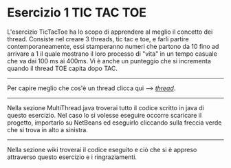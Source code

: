 <h1> Esercizio 1 TIC TAC TOE</h1>
<p> L'esercizio TicTacToe ha lo scopo di apprendere al meglio il concetto dei thread. 
Consiste nel creare 3 threads, tic tac e toe, e farli partire contemporaneamente,
essi stamperanno numeri che partono da 10 fino ad arrivare a 1 il quale mostrano il loro processo di "vita"
in un tempo casuale che va dai 100 ms ai 400ms. Vi è anche un punteggio che si incrementa quando il thread TOE capita dopo TAC.
 <br>
 <hr>
Per capire meglio che cos'è un thread clicca qui --> <i><a href="https://github.com/Prof-Matteo-Palitto-JCMaxwell/MultiThreading" target="_blank">thread</a></i>.
 <br>
 <hr>
 Nella sezione MultiThread.java troverai tutto il codice scritto in java di questo esercizio. Nel caso lo si volesse eseguire occorre scaricare il progetto, importarlo su NetBeans ed eseguirlo cliccando sulla freccia verde che si trova in alto a sinistra.
 <br>
 <hr>
 Nella sezione wiki troverai il codice eseguito e ciò che si è appreso attraverso questo esercizio e i ringraziamenti.</p>
